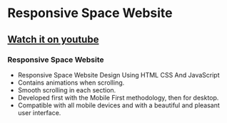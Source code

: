 # Responsive Space Website
## [Watch it on youtube](https://youtu.be/B8aTNKgbwE0)
### Responsive Space Website

- Responsive Space Website Design Using HTML CSS And JavaScript
- Contains animations when scrolling.
- Smooth scrolling in each section.
- Developed first with the Mobile First methodology, then for desktop.
- Compatible with all mobile devices and with a beautiful and pleasant user interface.